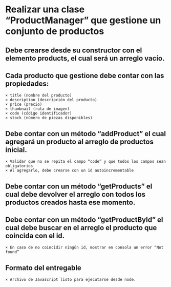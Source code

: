 # Realizar una clase “ProductManager” que gestione un conjunto de productos #

## Debe crearse desde su constructor con el elemento products, el cual será un arreglo vacío.

## Cada producto que gestione debe contar con las propiedades:
    × title (nombre del producto)
    × description (descripción del producto)
    × price (precio)
    × thumbnail (ruta de imagen)
    × code (código identificador)
    × stock (número de piezas disponibles)

## Debe contar con un método “addProduct” el cual agregará un producto al arreglo de productos inicial.
    × Validar que no se repita el campo “code” y que todos los campos sean obligatorios
    × Al agregarlo, debe crearse con un id autoincrementable

## Debe contar con un método “getProducts” el cual debe devolver el arreglo con todos los productos creados hasta ese momento.

## Debe contar con un método “getProductById” el cual debe buscar en el arreglo el producto que coincida con el id.
    × En caso de no coincidir ningún id, mostrar en consola un error “Not found”

## Formato del entregable
    × Archivo de Javascript listo para ejecutarse desde node.